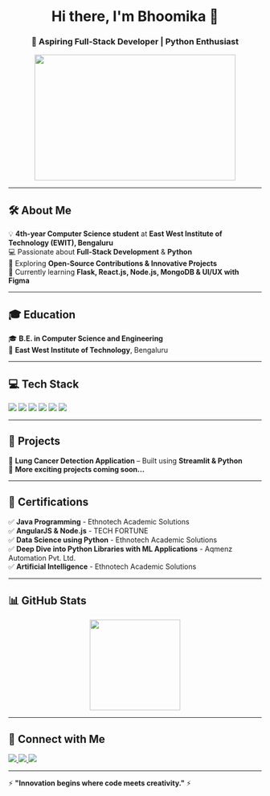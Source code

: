 <h1 align="center">Hi there, I'm Bhoomika 👋</h1>
<h3 align="center">🚀 Aspiring Full-Stack Developer | Python Enthusiast</h3>

<p align="center">
  <img src="https://media.giphy.com/media/LoMPLvM5dIo9W/giphy.gif" width="400" height="250">
</p>

---

## 🛠️ About Me  
💡 **4th-year Computer Science student** at **East West Institute of Technology (EWIT), Bengaluru**  
💻 Passionate about **Full-Stack Development** & **Python**  
🚀 Exploring **Open-Source Contributions & Innovative Projects**  
🌱 Currently learning **Flask, React.js, Node.js, MongoDB & UI/UX with Figma**  

---

## 🎓 Education  
🎓 **B.E. in Computer Science and Engineering**  
🏫 **East West Institute of Technology**, Bengaluru  

---

## 💻 Tech Stack  
<p align="left">
  <img src="https://img.shields.io/badge/Python-3776AB?style=for-the-badge&logo=python&logoColor=white" />
  <img src="https://img.shields.io/badge/Java-ED8B00?style=for-the-badge&logo=java&logoColor=white" />
  <img src="https://img.shields.io/badge/C++-00599C?style=for-the-badge&logo=c%2B%2B&logoColor=white" />
  <img src="https://img.shields.io/badge/Django-092E20?style=for-the-badge&logo=django&logoColor=white" />
  <img src="https://img.shields.io/badge/MySQL-4479A1?style=for-the-badge&logo=mysql&logoColor=white" />
  <img src="https://img.shields.io/badge/VSCode-007ACC?style=for-the-badge&logo=visual-studio-code&logoColor=white" />
</p>

---

## 🚀 Projects  
📌 **Lung Cancer Detection Application** – Built using **Streamlit & Python**  
📌 **More exciting projects coming soon...**  

---

## 📜 Certifications  
✅ **Java Programming** - Ethnotech Academic Solutions  
✅ **AngularJS & Node.js** - TECH FORTUNE  
✅ **Data Science using Python** - Ethnotech Academic Solutions  
✅ **Deep Dive into Python Libraries with ML Applications** - Aqmenz Automation Pvt. Ltd.  
✅ **Artificial Intelligence** - Ethnotech Academic Solutions  

---

## 📊 GitHub Stats  
<p align="center">
  <img src="https://github-readme-stats.vercel.app/api/top-langs/?username=bhoomikaniranjan&layout=compact&theme=radical" height="180px">
</p>

---

## 🤝 Connect with Me  
<p align="left">
  <a href="https://github.com/bhoomikaniranjan">
    <img src="https://img.shields.io/badge/GitHub-000?style=for-the-badge&logo=github" />
  </a>
  <a href="https://www.linkedin.com/in/bhoomika-n-bb510929a/">
    <img src="https://img.shields.io/badge/LinkedIn-0077B5?style=for-the-badge&logo=linkedin" />
  </a>
  <a href="mailto:bhoomikan014@gmail.com">
    <img src="https://img.shields.io/badge/Email-D14836?style=for-the-badge&logo=gmail&logoColor=white" />
  </a>
</p>

---

⚡ **"Innovation begins where code meets creativity."** ⚡  
